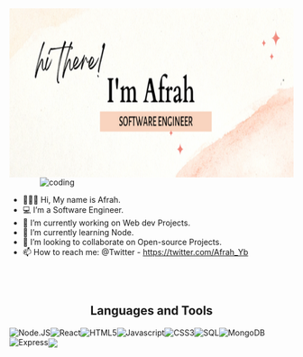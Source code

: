 <head>
  <img align="center" width ="1000" height="300" src="https://github.com/AfrahYb/AfrahYb/blob/main/banner.png?raw=true">
  </head>
<body>
<!-- <h1 align="center"> Hi there 👋, I'm Afrah.</h1> -->

<img align="right" alt="coding" width="450" src="https://www.bounteous.com/sites/default/files/insights/2022-04/previews/the-google-analytics-syllabus_web.png">
<img alt="" src=""/>
<!--
**AfrahYb/AfrahYb** is a ✨ _special_ ✨ repository because its `README.md` (this file) appears on your GitHub profile.
Here are some ideas to get you started
- 💬 Ask me about Websites.
-->


- 👩🏽‍💻 Hi, My name is Afrah.
- 💻  I’m a Software Engineer.
- 🔭 I’m currently working on Web dev Projects.
- 🌱 I’m currently learning Node.
- 👯 I’m looking to collaborate on Open-source Projects.
- 📫 How to reach me: @Twitter - https://twitter.com/Afrah_Yb
<br>
<br>
<h2 align="center"> Languages and Tools</h2>

<img alt="" src=""/>
<img align ="left" alt="Node.JS" src="http://img.shields.io/badge/node.js-%23438530.svg?style=for-the-badge&logoColor=white"/>
<img align ="left" alt="React" src="https://img.shields.io/badge/react-%2320232a.svg?style=for-the-badge&logo=react&logoColor=%2361DAFB"/>
<img align ="left" alt ="HTML5" src="https://img.shields.io/badge/html5-%23E34F26.svg?style=for-the-badge&logo=html5&logoColor=white"/>
<img align ="left" alt ="Javascript" src="https://img.shields.io/badge/javascript-%23323330.svg?style=for-the-badge&logo=javascript&logoColor=%23F7DF1E"/>
<img align ="left" alt="CSS3" src="https://img.shields.io/badge/css3-%231572B6.svg?style=for-the-badge&logo=css3&logoColor=white"/>
<img align ="left" alt="SQL" src="https://img.shields.io/badge/mysql-%2300f.svg?style=for-the-badge&logo=mysql&logoColor=white"/>
<img align ="left" alt="MongoDB" src= "https://img.shields.io/badge/MongoDB-%234ea94b.svg?style=for-the-badge&logo=mongodb&logoColor=white"/>
<img align ="left" alt="Express" src="https://img.shields.io/badge/express.js-%23404d59.svg?style=for-the-badge&logo=express&logoColor=%2361DAFB"/>
<img alt="" src=""/>
<img alt="" src=""/>

</body>

<footer>
<!-- <img align ="right" width="47%" src="https://github-readme-stats.vercel.app/api?username=AfrahYb&show_icons=true&theme=radical"/> -->
<img align ="center" width= "47%" src="https://github-readme-stats.vercel.app/api/top-langs/?username=AfrahYb&layout=compact"/>
</footer>
